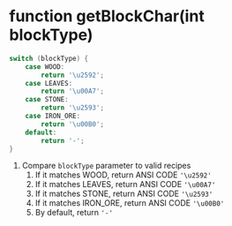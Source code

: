 # function getBlockChar(int blockType)

```java
switch (blockType) {
    case WOOD:
        return '\u2592';
    case LEAVES:
        return '\u00A7';
    case STONE:
        return '\u2593';
    case IRON_ORE:
        return '\u00B0';
    default:
        return '-';
}
```

1. Compare `blockType` parameter to valid recipes
   1. If it matches WOOD, return ANSI CODE `'\u2592'`
   2. If it matches LEAVES, return ANSI CODE `'\u00A7'`
   3. If it matches STONE, return ANSI CODE `'\u2593'`
   4. If it matches IRON_ORE, return ANSI CODE `'\u00B0'`
   5. By default, return `'-'`
